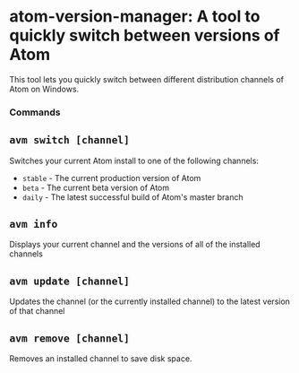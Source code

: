 # atom-version-manager: A tool to quickly switch between versions of Atom

This tool lets you quickly switch between different distribution channels of Atom on Windows.

### Commands

## `avm switch [channel]` 

Switches your current Atom install to one of the following channels:
  - `stable` - The current production version of Atom
  - `beta` - The current beta version of Atom
  - `daily` - The latest successful build of Atom's master branch

## `avm info`

Displays your current channel and the versions of all of the installed channels

## `avm update [channel]`

Updates the channel (or the currently installed channel) to the latest version of that channel

## `avm remove [channel]`

Removes an installed channel to save disk space.